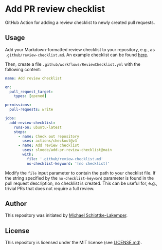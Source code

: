 # Add PR review checklist
GitHub Action for adding a review checklist to newly created pull requests.

## Usage

Add your Markdown-formatted review checklist to your repository, e.g., as
`.github/review-checklist.md`. An example checklist can be found
[here](example-review-checklist.md).

Then, create a file `.github/workflows/ReviewChecklist.yml` with the following content:
```yml
name: Add review checklist

on:
  pull_request_target:
    types: [opened]

permissions:
  pull-requests: write

jobs:
  add-review-checklist:
    runs-on: ubuntu-latest
    steps:
      - name: Check out repository
        uses: actions/checkout@v3
      - name: Add review checklist
        uses: sloede/add-pr-review-checklist@main
        with:
          file: '.github/review-checklist.md'
          no-checklist-keyword: '[no checklist]'
```

Modify the `file` input parameter to contain the path to your checklist file. If the string
specified by the `no-checklist-keyword` parameter is found in the pull request description,
no checklist is created. This can be useful for, e.g., trivial PRs that does not
require a full review.

## Author
This repository was initiated by [Michael Schlottke-Lakemper](https://lakemper.eu).

## License
This repository is licensed under the MIT license (see [LICENSE.md](LICENSE.md)).